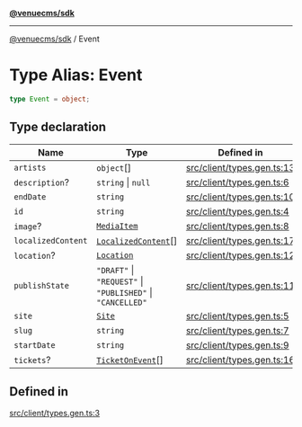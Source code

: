 [**@venuecms/sdk**](../Index.md)

***

[@venuecms/sdk](../Index.md) / Event

# Type Alias: Event

```ts
type Event = object;
```

## Type declaration

| Name | Type | Defined in |
| ------ | ------ | ------ |
| `artists` | `object`[] | [src/client/types.gen.ts:13](https://github.com/venuecms/sdk/blob/535f6cc6bb8e343eb77f7a779e895c729df808ed/src/client/types.gen.ts#L13) |
| `description`? | `string` \| `null` | [src/client/types.gen.ts:6](https://github.com/venuecms/sdk/blob/535f6cc6bb8e343eb77f7a779e895c729df808ed/src/client/types.gen.ts#L6) |
| `endDate` | `string` | [src/client/types.gen.ts:10](https://github.com/venuecms/sdk/blob/535f6cc6bb8e343eb77f7a779e895c729df808ed/src/client/types.gen.ts#L10) |
| `id` | `string` | [src/client/types.gen.ts:4](https://github.com/venuecms/sdk/blob/535f6cc6bb8e343eb77f7a779e895c729df808ed/src/client/types.gen.ts#L4) |
| `image`? | [`MediaItem`](MediaItem.md) | [src/client/types.gen.ts:8](https://github.com/venuecms/sdk/blob/535f6cc6bb8e343eb77f7a779e895c729df808ed/src/client/types.gen.ts#L8) |
| `localizedContent` | [`LocalizedContent`](LocalizedContent.md)[] | [src/client/types.gen.ts:17](https://github.com/venuecms/sdk/blob/535f6cc6bb8e343eb77f7a779e895c729df808ed/src/client/types.gen.ts#L17) |
| `location`? | [`Location`](Location.md) | [src/client/types.gen.ts:12](https://github.com/venuecms/sdk/blob/535f6cc6bb8e343eb77f7a779e895c729df808ed/src/client/types.gen.ts#L12) |
| `publishState` | `"DRAFT"` \| `"REQUEST"` \| `"PUBLISHED"` \| `"CANCELLED"` | [src/client/types.gen.ts:11](https://github.com/venuecms/sdk/blob/535f6cc6bb8e343eb77f7a779e895c729df808ed/src/client/types.gen.ts#L11) |
| `site` | [`Site`](Site.md) | [src/client/types.gen.ts:5](https://github.com/venuecms/sdk/blob/535f6cc6bb8e343eb77f7a779e895c729df808ed/src/client/types.gen.ts#L5) |
| `slug` | `string` | [src/client/types.gen.ts:7](https://github.com/venuecms/sdk/blob/535f6cc6bb8e343eb77f7a779e895c729df808ed/src/client/types.gen.ts#L7) |
| `startDate` | `string` | [src/client/types.gen.ts:9](https://github.com/venuecms/sdk/blob/535f6cc6bb8e343eb77f7a779e895c729df808ed/src/client/types.gen.ts#L9) |
| `tickets`? | [`TicketOnEvent`](TicketOnEvent.md)[] | [src/client/types.gen.ts:16](https://github.com/venuecms/sdk/blob/535f6cc6bb8e343eb77f7a779e895c729df808ed/src/client/types.gen.ts#L16) |

## Defined in

[src/client/types.gen.ts:3](https://github.com/venuecms/sdk/blob/535f6cc6bb8e343eb77f7a779e895c729df808ed/src/client/types.gen.ts#L3)
